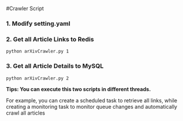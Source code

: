 #Crawler Script
### 1. Modify setting.yaml
### 2. Get all Article Links to Redis
`python arXivCrawler.py 1`
### 3. Get all Article Details to MySQL
`python arXivCrawler.py 2`

**Tips: You can execute this two scripts in different threads.**

For example, you can create a scheduled task to retrieve all links, while creating a monitoring task to monitor queue changes and automatically crawl all articles